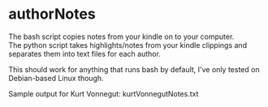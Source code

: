 # authorNotes
The bash script copies notes from your kindle on to your computer.  
The python script takes highlights/notes from your kindle clippings and separates them into text files for each author.

This should work for anything that runs bash by default, I've only tested on Debian-based Linux though.

Sample output for Kurt Vonnegut: kurtVonnegutNotes.txt
